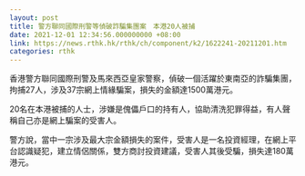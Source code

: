 ```yaml
---
layout: post
title: 警方聯同國際刑警等偵破詐騙集團案　本港20人被捕
date: 2021-12-01 12:34:56.000000000 +08:00
link: https://news.rthk.hk/rthk/ch/component/k2/1622241-20211201.htm
categories: rthk
---
```


香港警方聯同國際刑警及馬來西亞皇家警察，偵破一個活躍於東南亞的詐騙集團，拘捕27人，涉及37宗網上情緣騙案，損失的金額達1500萬港元。

20名在本港被捕的人士，涉嫌是傀儡戶口的持有人，協助清洗犯罪得益，有人聲稱自己亦是網上騙案的受害人。

警方說，當中一宗涉及最大宗金額損失的案件，受害人是一名投資經理，在網上平台認識疑犯，建立情侶關係，雙方商討投資建議，受害人其後受騙，損失達180萬港元。
